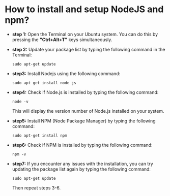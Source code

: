# How to install and setup NodeJS and npm?
- **step 1:**
Open the Terminal on your Ubuntu system. You can do this by pressing the **"Ctrl+Alt+T"** keys simultaneously.
- **step 2:**
Update your package list by typing the following command in the Terminal:

   `sudo apt-get update`
 - **step3:**
  Install Nodejs using the following command: 
  
    `sudo apt get install node js`
  - **step4:**
   Check if Node.js is installed by typing the following command:
   
    `node -v`
    
    This will display the version number of Node.js installed on your system.
   - **step5:**
Install NPM (Node Package Manager) by typing the following command:

      `sudo apt-get install npm`
   - **step6:**
    Check if NPM is installed by typing the following command:

      `npm -v`
   - **step7:**
      If you encounter any issues with the installation, you can try updating the package list again by typing the following command:
      
        `sudo apt-get update`

       Then repeat steps 3-6.
